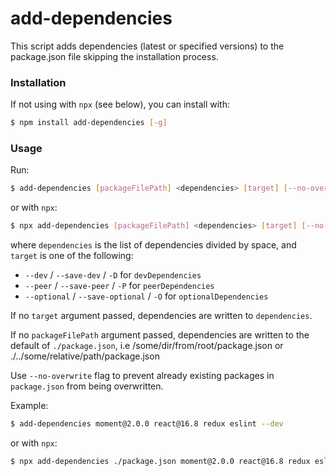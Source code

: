 # add-dependencies

This script adds dependencies (latest or specified versions) to the package.json file skipping the installation process.

### Installation

If not using with `npx` (see below), you can install with:

```sh
$ npm install add-dependencies [-g]
```

### Usage

Run:

```sh
$ add-dependencies [packageFilePath] <dependencies> [target] [--no-overwrite]
```

or with `npx`:

```sh
$ npx add-dependencies [packageFilePath] <dependencies> [target] [--no-overwrite]
```

where `dependencies` is the list of dependencies divided by space, and `target` is one of the following:
* `--dev` / `--save-dev` / `-D` for `devDependencies`
* `--peer` / `--save-peer` / `-P` for `peerDependencies`
* `--optional` / `--save-optional` / `-O` for `optionalDependencies`

If no `target` argument passed, dependencies are written to `dependencies`.

If no `packageFilePath` argument passed, dependencies are written to the default of `./package.json`, i.e /some/dir/from/root/package.json or ./../some/relative/path/package.json

Use `--no-overwrite` flag to prevent already existing packages in `package.json` from being overwritten.

Example:

```sh
$ add-dependencies moment@2.0.0 react@16.8 redux eslint --dev
```

or with `npx`:

```sh
$ npx add-dependencies ./package.json moment@2.0.0 react@16.8 redux eslint --dev
```
